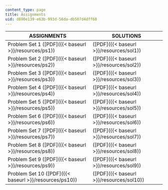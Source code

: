 ```yaml
---
content_type: page
title: Assignments
uid: d690e139-e63b-993d-56da-db507d4dff60
---
```


| ASSIGNMENTS | SOLUTIONS |
| --- | --- |
| Problem Set 1 ([PDF]({{< baseurl >}}/resources/ps1)) | ([PDF]({{< baseurl >}}/resources/sol1)) |
| Problem Set 2 ([PDF]({{< baseurl >}}/resources/ps2)) | ([PDF]({{< baseurl >}}/resources/sol2)) |
| Problem Set 3 ([PDF]({{< baseurl >}}/resources/ps3)) | ([PDF]({{< baseurl >}}/resources/sol3)) |
| Problem Set 4 ([PDF]({{< baseurl >}}/resources/ps4)) | ([PDF]({{< baseurl >}}/resources/sol4)) |
| Problem Set 5 ([PDF]({{< baseurl >}}/resources/ps5)) | ([PDF]({{< baseurl >}}/resources/sol5)) |
| Problem Set 6 ([PDF]({{< baseurl >}}/resources/ps6)) | ([PDF]({{< baseurl >}}/resources/sol6)) |
| Problem Set 7 ([PDF]({{< baseurl >}}/resources/ps7)) | ([PDF]({{< baseurl >}}/resources/sol7)) |
| Problem Set 8 ([PDF]({{< baseurl >}}/resources/ps8)) | ([PDF]({{< baseurl >}}/resources/sol8)) |
| Problem Set 9 ([PDF]({{< baseurl >}}/resources/ps9)) | ([PDF]({{< baseurl >}}/resources/sol9)) |
| Problem Set 10 ([PDF]({{< baseurl >}}/resources/ps10)) | ([PDF]({{< baseurl >}}/resources/sol10))